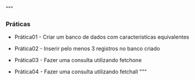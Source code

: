 """
### Práticas 

* Prática01 - Criar um banco de dados com caracteristicas equivalentes

* Prática02 - Inserir pelo menos 3 registros no banco criado

* Prática03 - Fazer uma consulta utilizando fetchone

* Prática04 - Fazer uma consulta utilizando fetchall
"""